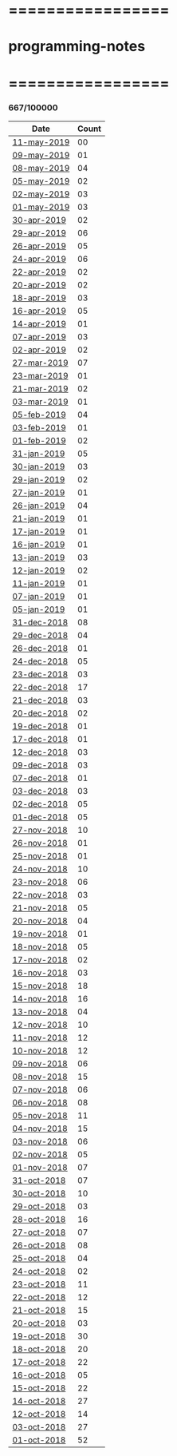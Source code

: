 # =================
# programming-notes
# =================

### 667/100000

| Date  | Count |
| ------------- | ------------- |
|[11-may-2019](./notes-11-may-2019.md)|00 |
|[09-may-2019](./notes-09-may-2019.md)|01 |
|[08-may-2019](./notes-08-may-2019.md)|04 |
|[05-may-2019](./notes-05-may-2019.md)|02 |
|[02-may-2019](./notes-02-may-2019.md)|03 |
|[01-may-2019](./notes-01-may-2019.md)|03 |
|[30-apr-2019](./notes-30-apr-2019.md)|02 |
|[29-apr-2019](./notes-29-apr-2019.md)|06 |
|[26-apr-2019](./notes-26-apr-2019.md)|05 |
|[24-apr-2019](./notes-24-apr-2019.md)|06 |
|[22-apr-2019](./notes-22-apr-2019.md)|02 |
|[20-apr-2019](./notes-20-apr-2019.md)|02 |
|[18-apr-2019](./notes-18-apr-2019.md)|03 |
|[16-apr-2019](./notes-16-apr-2019.md)|05 |
|[14-apr-2019](./notes-14-apr-2019.md)|01 |
|[07-apr-2019](./notes-07-apr-2019.md)|03 |
|[02-apr-2019](./notes-02-apr-2019.md)|02 |
|[27-mar-2019](./notes-27-mar-2019.md)|07 |
|[23-mar-2019](./notes-23-mar-2019.md)|01 |
|[21-mar-2019](./notes-21-mar-2019.md)|02 |
|[03-mar-2019](./notes-03-mar-2019.md)|01 |
|[05-feb-2019](./notes-05-feb-2019.md)|04 |
|[03-feb-2019](./notes-03-feb-2019.md)|01 |
|[01-feb-2019](./notes-01-feb-2019.md)|02 |
|[31-jan-2019](./notes-31-jan-2019.md)|05 |
|[30-jan-2019](./notes-30-jan-2019.md)|03 |
|[29-jan-2019](./notes-29-jan-2019.md)|02 |
|[27-jan-2019](./notes-27-jan-2019.md)|01 |
|[26-jan-2019](./notes-26-jan-2019.md)|04 | 
|[21-jan-2019](./notes-21-jan-2019.md)|01 |
|[17-jan-2019](./notes-17-jan-2019.md)|01 |
|[16-jan-2019](./notes-16-jan-2019.md)|01 |
|[13-jan-2019](./notes-13-jan-2019.md)|03 |
|[12-jan-2019](./notes-12-jan-2019.md)|02 |
|[11-jan-2019](./notes-11-jan-2019.md)|01 |
|[07-jan-2019](./notes-07-jan-2019.md)|01 |
|[05-jan-2019](./notes-05-jan-2019.md)|01 |
|[31-dec-2018](./notes-31-dec-2018.md)|08 |
|[29-dec-2018](./notes-29-dec-2018.md)|04 |
|[26-dec-2018](./notes-26-dec-2018.md)|01 |
|[24-dec-2018](./notes-24-dec-2018.md)|05 |
|[23-dec-2018](./notes-23-dec-2018.md)|03 |
|[22-dec-2018](./notes-22-dec-2018.md)|17 |
|[21-dec-2018](./notes-21-dec-2018.md)|03 |
|[20-dec-2018](./notes-20-dec-2018.md)|02 |
|[19-dec-2018](./notes-19-dec-2018.md)|01 |
|[17-dec-2018](./notes-17-dec-2018.md)|01 |
|[12-dec-2018](./notes-12-dec-2018.md)|03 |
|[09-dec-2018](./notes-09-dec-2018.md)|03 |
|[07-dec-2018](./notes-07-dec-2018.md)|01 |
|[03-dec-2018](./notes-03-dec-2018.md)|03 |
|[02-dec-2018](./notes-02-dec-2018.md)|05 |
|[01-dec-2018](./notes-01-dec-2018.md)|05 |
|[27-nov-2018](./notes-27-nov-2018.md)|10 |
|[26-nov-2018](./notes-26-nov-2018.md)|01 |
|[25-nov-2018](./notes-25-nov-2018.md)|01 |
|[24-nov-2018](./notes-24-nov-2018.md)|10 |
|[23-nov-2018](./notes-23-nov-2018.md)|06 |
|[22-nov-2018](./notes-22-nov-2018.md)|03 |
|[21-nov-2018](./notes-21-nov-2018.md)|05 |
|[20-nov-2018](./notes-20-nov-2018.md)|04 |
|[19-nov-2018](./notes-19-nov-2018.md)|01 |
|[18-nov-2018](./notes-18-nov-2018.md)|05 |
|[17-nov-2018](./notes-17-nov-2018.md)|02 |
|[16-nov-2018](./notes-16-nov-2018.md)|03 |
|[15-nov-2018](./notes-15-nov-2018.md)|18 |
|[14-nov-2018](./notes-14-nov-2018.md)|16 |
|[13-nov-2018](./notes-13-nov-2018.md)|04 |
|[12-nov-2018](./notes-12-nov-2018.md)|10 |
|[11-nov-2018](./notes-11-nov-2018.md)|12 |
|[10-nov-2018](./notes-10-nov-2018.md)|12 |
|[09-nov-2018](./notes-09-nov-2018.md)|06 |
|[08-nov-2018](./notes-08-nov-2018.md)|15 |
|[07-nov-2018](./notes-07-nov-2018.md)|06 |
|[06-nov-2018](./notes-06-nov-2018.md)|08 |
|[05-nov-2018](./notes-05-nov-2018.md)|11 |
|[04-nov-2018](./notes-04-nov-2018.md)|15 |
|[03-nov-2018](./notes-03-nov-2018.md)|06 |
|[02-nov-2018](./notes-02-nov-2018.md)|05 |
|[01-nov-2018](./notes-01-nov-2018.md)|07 |
|[31-oct-2018](./notes-31-oct-2018.md)|07 |
|[30-oct-2018](./notes-30-oct-2018.md)|10 |
|[29-oct-2018](./notes-29-oct-2018.md)|03 |
|[28-oct-2018](./notes-28-oct-2018.md)|16 |
|[27-oct-2018](./notes-27-oct-2018.md)|07 |
|[26-oct-2018](./notes-26-oct-2018.md)|08 |
|[25-oct-2018](./notes-25-oct-2018.md)|04 |
|[24-oct-2018](./notes-24-oct-2018.md)|02 |
|[23-oct-2018](./notes-23-oct-2018.md)|11 |
|[22-oct-2018](./notes-22-oct-2018.md)|12 |
|[21-oct-2018](./notes-21-oct-2018.md)|15 |
|[20-oct-2018](./notes-20-oct-2018.md)|03 |
|[19-oct-2018](./notes-19-oct-2018.md)|30 |
|[18-oct-2018](./notes-18-oct-2018.md)|20 |
|[17-oct-2018](./notes-17-oct-2018.md)|22 |
|[16-oct-2018](./notes-16-oct-2018.md)|05 |
|[15-oct-2018](./notes-15-oct-2018.md)|22 |
|[14-oct-2018](./notes-14-oct-2018.md)|27 |
|[12-oct-2018](./notes-12-oct-2018.md)|14 |
|[03-oct-2018](./notes-03-oct-2018.md)|27 |
|[01-oct-2018](./notes-01-oct-2018.md)|52 |

